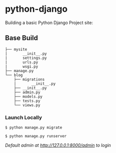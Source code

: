 # python-django

Building a basic Python Django Project site:

## Base Build
```
├── mysite
|       __init__.py
|       settings.py
|       urls.py
|       wsgi.py
├── manage.py
└── blog
    ├── migrations
    |       __init__.py
    ├── __init__.py
    ├── admin.py
    ├── models.py
    ├── tests.py
    └── views.py 

```
### Launch Locally
```
$ python manage.py migrate

$ python manage.py runserver
```

*Default admin at _http://127.0.0.1:8000/admin to login_*
